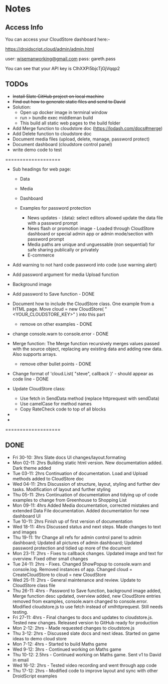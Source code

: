 # Notes

## Access Info

You can access your CloudStore dashboard here:-

https://droidscript.cloud/admin/admin.html

user: wisemanworking@gmail.com
pass: gareth.pass

You can see that your API key is
ClhXXPi5bjcTjGjVqqp2

## TODOs

- <strike>Install Slate GitHub project on local machine</strike>
- <strike>Find out how to generate static files and send to David</strike>
- Solution:
  - Open up docker image in terminal window
  - run > bundle exec middleman build
  - This build all static web pages to the build folder
- Add Merge function to cloudstore doc (https://lodash.com/docs#merge)
- Add Delete function to cloudstore doc
- Document media files (upload, delete, manage, password protect)
- Document dashboard (cloudstore control panel)
- write demo code to test

===================
- Sub headings for web page:
  - Data
  - Media
  - Dashboard

  - Examples for password protection 
    - News updates - (data): select editors allowed update the data file with a password prompt
    - News flash or promotion image - Loaded through CloudStore dashboard or special admin app or admin mode/section with password prompt
    - Media paths are unique and unguessable (non sequential) for safe sharing publically or privately
    - E-commerce

 - Add warning to not hard code password into code (use warning alert)

 - Add password argument for media Upload function


 - Background image
 - Add password to Save function - DONE
 - Document how to include the CloudStore class. One example from a HTML page. Move cloud = new CloudStore( "<YOUR_CLOUDSTORE_KEY>" ) into this part
    - remove on other examples - DONE
  - change console.warn to console.error - DONE
  - Merge function:
    The Merge function recursively merges values passed with the source object, replacing any existing data and adding new data. Also supports arrays.
    - remove other bullet points - DONE
  - Change format of 'cloud.List( "steve", callback )' - should appear as code line - DONE
  - Update CloudStore class:
    - Use fetch in SendData method (replace httprequest with sendData)
    - Use camelCase for method names
    - Copy RateCheck code to top of all blocks
    

 -    
 - 

===================

## DONE

- Fri 30-10: 3hrs Slate docs UI changes/layout.formating
- Mon 02-11: 2hrs Building static html version. New documentation added. Dark theme added
- Tue 03-11: 2hrs Continuation of documentation.  Load and Upload methods added to CloudStore doc
- Wed 04-11: 2hrs Discussion of structure, layout, styling and further dev tasks.  Modification of layout and further styling
- Thu 05-11: 2hrs Continuation of documentation and tidying up of code examples to change from Greenhouse to Shopping List
- Mon 09-11: 4hrs Added Media documentation, corrected mistakes and extended Data File documentation.  Added documentation for new dashboard UI
- Tue 10-11: 2hrs Finish up of first version of documentation
- Wed 18-11: 4hrs Discussed status and next steps. Made changes to text and images
- Thu 19-11: 1hr Change all refs for admin control panel to admin dashboard; Updated all pictures of admin dashboard; Updated password protection and tidied up more of the document
- Mon 23-11: 2hrs - Fixes to callback changes.  Updated image and text for overview. Fixed other small changes
- Tue 24-11: 2hrs - Fixes. Changed ShowPopup to console.warn and console.log.  Removed instances of app. Changed cloud = CreateCloudStore to cloud = new CloudStore
- Wed 25-11: 2hrs - General maintenance and review. Update to CloudStore class file
- Thu 26-11: 4hrs - Password to Save function, background image added, Merge function desc updated, overview added, new CloudStore entries removed from examples, console.warn changed to console.error.  Modified cloudstore.js to use fetch instead of xmlhttprequest.   Still needs testing.
- Fri 27-11: 4hrs - Final changes to docs and updates to cloudstore.js.  Tested new changes.  Released version to GitHub ready for production
- Mon 2-12: 2hrs - Made requested changes to cloudstore.js
- Thu 3-12: 2hrs - Discussed slate docs and next ideas.  Started on game ideas to demo cloud store
- Mon 7-12: 4hrs - Started to build Maths game
- Wed 9-12: 3hrs - Continued working on Maths game
- Thu 10-12: 2.5hrs - Continued working on Maths game. Sent v1 to David in email
- Wed 16-12: 2hrs - Tested video recording and went through app code
- Thu 17-12: 2hrs - Modified code to improve layout and sync with other DroidScript examples
